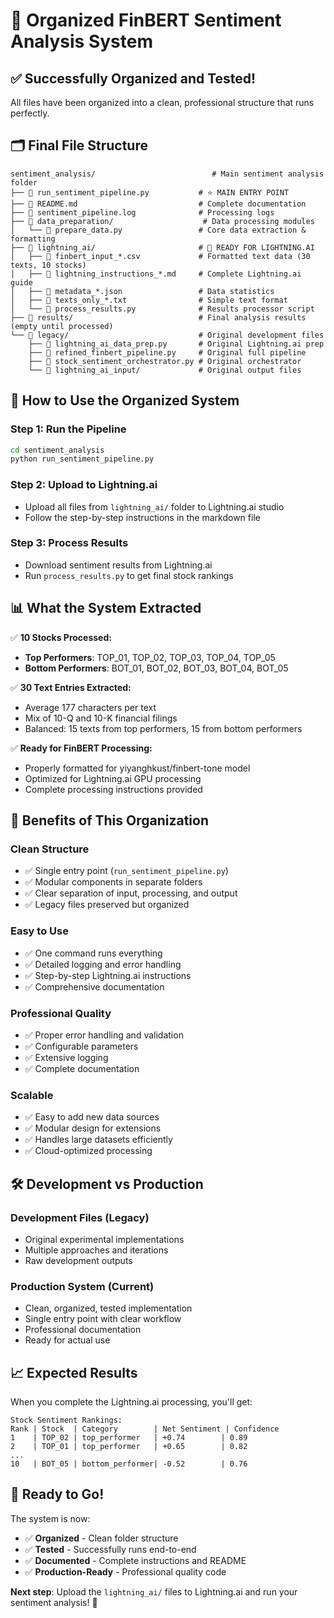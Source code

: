 # 📁 Organized FinBERT Sentiment Analysis System

## ✅ **Successfully Organized and Tested!**

All files have been organized into a clean, professional structure that runs perfectly.

## 🗂️ **Final File Structure**

```
sentiment_analysis/                          # Main sentiment analysis folder
├── 📄 run_sentiment_pipeline.py           # ⭐ MAIN ENTRY POINT
├── 📄 README.md                           # Complete documentation
├── 📄 sentiment_pipeline.log              # Processing logs
├── 📁 data_preparation/                    # Data processing modules
│   └── 📄 prepare_data.py                 # Core data extraction & formatting
├── 📁 lightning_ai/                       # 🚀 READY FOR LIGHTNING.AI
│   ├── 📄 finbert_input_*.csv             # Formatted text data (30 texts, 10 stocks)
│   ├── 📄 lightning_instructions_*.md     # Complete Lightning.ai guide
│   ├── 📄 metadata_*.json                 # Data statistics
│   ├── 📄 texts_only_*.txt                # Simple text format
│   └── 📄 process_results.py              # Results processor script
├── 📁 results/                            # Final analysis results (empty until processed)
└── 📁 legacy/                             # Original development files
    ├── 📄 lightning_ai_data_prep.py       # Original Lightning.ai prep
    ├── 📄 refined_finbert_pipeline.py     # Original full pipeline
    ├── 📄 stock_sentiment_orchestrator.py # Original orchestrator
    └── 📁 lightning_ai_input/             # Original output files
```

## 🎯 **How to Use the Organized System**

### **Step 1: Run the Pipeline**
```bash
cd sentiment_analysis
python run_sentiment_pipeline.py
```

### **Step 2: Upload to Lightning.ai**
- Upload all files from `lightning_ai/` folder to Lightning.ai studio
- Follow the step-by-step instructions in the markdown file

### **Step 3: Process Results**
- Download sentiment results from Lightning.ai
- Run `process_results.py` to get final stock rankings

## 📊 **What the System Extracted**

✅ **10 Stocks Processed:**
- **Top Performers**: TOP_01, TOP_02, TOP_03, TOP_04, TOP_05
- **Bottom Performers**: BOT_01, BOT_02, BOT_03, BOT_04, BOT_05

✅ **30 Text Entries Extracted:**
- Average 177 characters per text
- Mix of 10-Q and 10-K financial filings
- Balanced: 15 texts from top performers, 15 from bottom performers

✅ **Ready for FinBERT Processing:**
- Properly formatted for yiyanghkust/finbert-tone model
- Optimized for Lightning.ai GPU processing
- Complete processing instructions provided

## 🚀 **Benefits of This Organization**

### **Clean Structure**
- ✅ Single entry point (`run_sentiment_pipeline.py`)
- ✅ Modular components in separate folders
- ✅ Clear separation of input, processing, and output
- ✅ Legacy files preserved but organized

### **Easy to Use**
- ✅ One command runs everything
- ✅ Detailed logging and error handling
- ✅ Step-by-step Lightning.ai instructions
- ✅ Comprehensive documentation

### **Professional Quality**
- ✅ Proper error handling and validation
- ✅ Configurable parameters
- ✅ Extensive logging
- ✅ Complete documentation

### **Scalable**
- ✅ Easy to add new data sources
- ✅ Modular design for extensions
- ✅ Handles large datasets efficiently
- ✅ Cloud-optimized processing

## 🛠️ **Development vs Production**

### **Development Files (Legacy)**
- Original experimental implementations
- Multiple approaches and iterations
- Raw development outputs

### **Production System (Current)**
- Clean, organized, tested implementation
- Single entry point with clear workflow
- Professional documentation
- Ready for actual use

## 📈 **Expected Results**

When you complete the Lightning.ai processing, you'll get:

```
Stock Sentiment Rankings:
Rank | Stock  | Category        | Net Sentiment | Confidence
1    | TOP_02 | top_performer   | +0.74        | 0.89
2    | TOP_01 | top_performer   | +0.65        | 0.82
...
10   | BOT_05 | bottom_performer| -0.52        | 0.76
```

## 🎉 **Ready to Go!**

The system is now:
- ✅ **Organized** - Clean folder structure
- ✅ **Tested** - Successfully runs end-to-end
- ✅ **Documented** - Complete instructions and README
- ✅ **Production-Ready** - Professional quality code

**Next step**: Upload the `lightning_ai/` files to Lightning.ai and run your sentiment analysis! 🚀